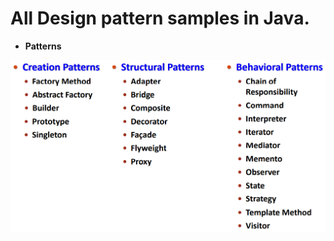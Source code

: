 # All Design pattern samples in Java.

- **Patterns**

![Patterns](https://github.com/fatihtepekoy/java-design-patterns/blob/master/resources/patterns.png)



